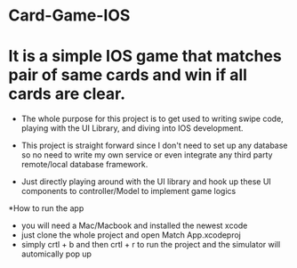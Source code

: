 # Card-Game-IOS
# It is a simple IOS game that matches pair of same cards and win if all cards are clear.

- The whole purpose for this project is to get used to writing swipe code, playing with the UI Library, and diving into IOS development. 

- This project is straight forward since I don't need to set up any database so no need to write my own service or even integrate any third party remote/local database framework. 

- Just directly playing around with the UI library and hook up these UI components to controller/Model to implement game logics 
 
*How to run the app
- you will need a Mac/Macbook and installed the newest xcode
- just clone the whole project and open Match App.xcodeproj
- simply crtl + b and then crtl + r to run the project and the simulator will automically pop up
